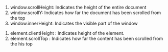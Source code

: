 <!-- For Window -->

1. window.scrollHeight: Indicates the height of the entire document
2. window.scrollY: Indicates how far the document has been scrolled from the top
3. window.innerHeight: Indicates the visible part of the window

<!-- For any element -->

1. element.clientHeight : Indicates height of the element.
2. element.scrollTop : Indicates how far the content has been scrolled from the his top
